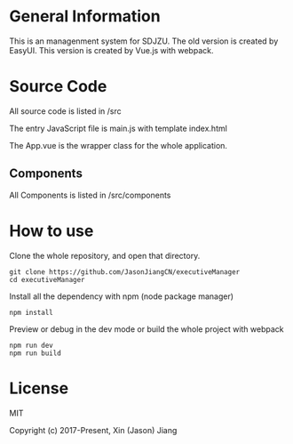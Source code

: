 # General Information
This is an managenment system for SDJZU. 
The old version is created by EasyUI. This version is created by Vue.js with webpack.

# Source Code
All source code is listed in /src

The entry JavaScript file is main.js with template index.html

The App.vue is the wrapper class for the whole application.

## Components
All Components is listed in /src/components

# How to use
Clone the whole repository, and open that directory.
```
git clone https://github.com/JasonJiangCN/executiveManager
cd executiveManager
```
Install all the dependency with npm (node package manager)
```
npm install
```
Preview or debug in the dev mode or build the whole project with webpack
```
npm run dev
npm run build

```


# License

MIT

Copyright (c) 2017-Present, Xin (Jason) Jiang
